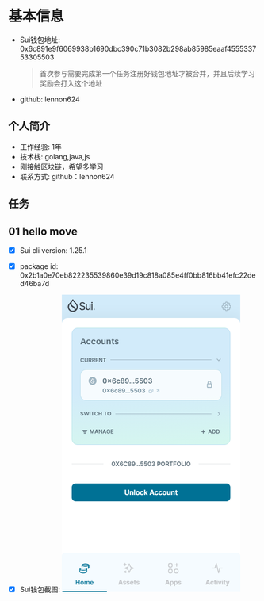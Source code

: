 # 基本信息

- Sui钱包地址: 0x6c891e9f6069938b1690dbc390c71b3082b298ab85985eaaf455533753305503

  > 首次参与需要完成第一个任务注册好钱包地址才被合并，并且后续学习奖励会打入这个地址
- github: lennon624

## 个人简介

- 工作经验: 1年
- 技术栈: golang,java,js
- 刚接触区块链，希望多学习
- 联系方式: github：lennon624

## 任务

## 01 hello move

- [x] Sui cli version: 1.25.1
- [x] package id: 0x2b1a0e70eb822235539860e39d19c818a085e4ff0bb816bb41efc22ded46ba7d 
- [x] Sui钱包截图: ![Sui钱包截图](./images/screenshot-20240617-180929.png)

